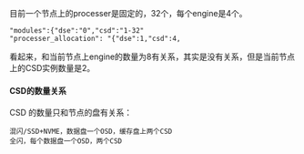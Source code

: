 目前一个节点上的processer是固定的，32个，每个engine是4个。
```
"modules":{"dse":"0","csd":"1-32" 
"processer_allocation": "{"dse":1,"csd":4, 
```
看起来，和当前节点上engine的数量为8有关系，其实是没有关系，但是当前节点上的CSD实例数量是2。


#### CSD的数量关系
CSD 的数量只和节点的盘有关系：
```
混闪/SSD+NVME，数据盘一个OSD，缓存盘上两个CSD
全闪，每个数据盘一个OSD，两个CSD
```
